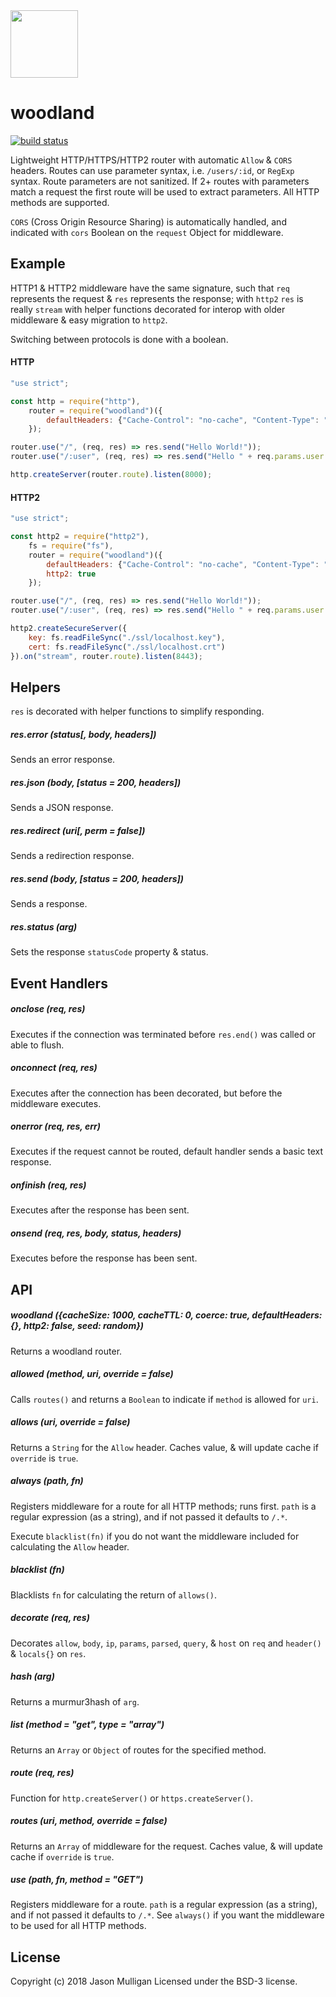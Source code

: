 <img src="https://avoidwork.github.io/woodland/logo.svg" width="108" />

# woodland

[![build status](https://secure.travis-ci.org/avoidwork/woodland.svg)](http://travis-ci.org/avoidwork/woodland)

Lightweight HTTP/HTTPS/HTTP2 router with automatic `Allow` & `CORS` headers. Routes can use parameter syntax, i.e. `/users/:id`, or `RegExp` syntax. Route parameters are not sanitized. If 2+ routes with parameters match a request the first route will be used to extract parameters. All HTTP methods are supported.

`CORS` (Cross Origin Resource Sharing) is automatically handled, and indicated with `cors` Boolean on the `request` Object for middleware.

## Example
HTTP1 & HTTP2 middleware have the same signature, such that `req` represents the request & `res` represents the response; with `http2` `res` is really `stream` with helper functions decorated for interop with older middleware & easy migration to `http2`.

Switching between protocols is done with a boolean.

#### HTTP
```javascript
"use strict";

const http = require("http"),
	router = require("woodland")({
		defaultHeaders: {"Cache-Control": "no-cache", "Content-Type": "text/plain"}
	});

router.use("/", (req, res) => res.send("Hello World!"));
router.use("/:user", (req, res) => res.send("Hello " + req.params.user + "!"));

http.createServer(router.route).listen(8000);
```

#### HTTP2
```javascript
"use strict";

const http2 = require("http2"),
	fs = require("fs"),
	router = require("woodland")({
		defaultHeaders: {"Cache-Control": "no-cache", "Content-Type": "text/plain"},
		http2: true
	});

router.use("/", (req, res) => res.send("Hello World!"));
router.use("/:user", (req, res) => res.send("Hello " + req.params.user + "!"));

http2.createSecureServer({
	key: fs.readFileSync("./ssl/localhost.key"),
	cert: fs.readFileSync("./ssl/localhost.crt")
}).on("stream", router.route).listen(8443);

```

## Helpers
`res` is decorated with helper functions to simplify responding.

##### res.error (status[, body, headers])
Sends an error response.

##### res.json (body, [status = 200, headers])
Sends a JSON response.

##### res.redirect (uri[, perm = false])
Sends a redirection response.

##### res.send (body, [status = 200, headers])
Sends a response.

##### res.status (arg)
Sets the response `statusCode` property & status.

## Event Handlers
##### onclose (req, res)
Executes if the connection was terminated before `res.end()` was called or able to flush.

##### onconnect (req, res)
Executes after the connection has been decorated, but before the middleware executes.

##### onerror (req, res, err)
Executes if the request cannot be routed, default handler sends a basic text response.

##### onfinish (req, res)
Executes after the response has been sent.

##### onsend (req, res, body, status, headers)
Executes before the response has been sent.

## API
##### woodland ({cacheSize: 1000, cacheTTL: 0, coerce: true, defaultHeaders: {}, http2: false, seed: random})
Returns a woodland router.

##### allowed (method, uri, override = false)
Calls `routes()` and returns a `Boolean` to indicate if `method` is allowed for `uri`.

##### allows (uri, override = false)
Returns a `String` for the `Allow` header. Caches value, & will update cache if `override` is `true`.

##### always (path, fn)
Registers middleware for a route for all HTTP methods; runs first. `path` is a regular expression (as a string), and if not passed it defaults to `/.*`.

Execute `blacklist(fn)` if you do not want the middleware included for calculating the `Allow` header.

##### blacklist (fn)
Blacklists `fn` for calculating the return of `allows()`.

##### decorate (req, res)
Decorates `allow`, `body`, `ip`, `params`, `parsed`, `query`, & `host` on `req` and `header()` & `locals{}` on `res`.

##### hash (arg)
Returns a murmur3hash of `arg`.

##### list (method = "get", type = "array")
Returns an `Array` or `Object` of routes for the specified method.

##### route (req, res)
Function for `http.createServer()` or `https.createServer()`.

##### routes (uri, method, override = false)
Returns an `Array` of middleware for the request. Caches value, & will update cache if `override` is `true`.

##### use (path, fn, method = "GET")
Registers middleware for a route. `path` is a regular expression (as a string), and if not passed it defaults to `/.*`. See `always()` if you want the middleware to be used for all HTTP methods.

## License
Copyright (c) 2018 Jason Mulligan
Licensed under the BSD-3 license.
